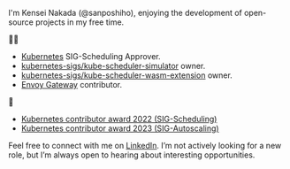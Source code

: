 I'm Kensei Nakada (@sanposhiho), enjoying the development of open-source projects in my free time.

👷‍♂️

- [Kubernetes](https://github.com/kubernetes/kubernetes) SIG-Scheduling Approver.
- [kubernetes-sigs/kube-scheduler-simulator](https://github.com/kubernetes-sigs/kube-scheduler-simulator) owner.
- [kubernetes-sigs/kube-scheduler-wasm-extension](https://github.com/kubernetes-sigs/kube-scheduler-wasm-extension) owner.
- [Envoy Gateway](https://github.com/envoyproxy/gateway) contributor.

🥇 

- [Kubernetes contributor award 2022 (SIG-Scheduling)](https://www.kubernetes.dev/community/awards/2022/#scheduling)
- [Kubernetes contributor award 2023 (SIG-Autoscaling)](https://www.kubernetes.dev/community/awards/2023/#autoscaling)

Feel free to connect with me on [LinkedIn](https://www.linkedin.com/in/sanposhiho). 
I’m not actively looking for a new role, but I’m always open to hearing about interesting opportunities.
